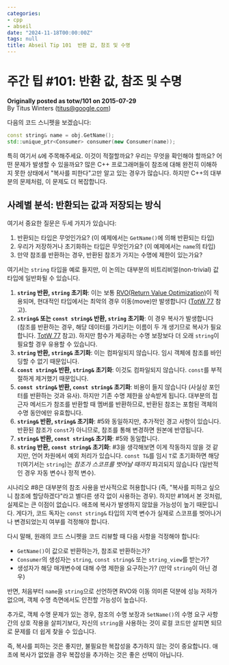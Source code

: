 ```yaml
---
categories:
- cpp
- abseil
date: "2024-11-18T00:00:00Z"
tags: null
title: Abseil Tip 101  반환 값, 참조 및 수명
---
```


# 주간 팁 #101: 반환 값, 참조 및 수명

**Originally posted as totw/101 on 2015-07-29**  
By Titus Winters (titus@google.com)

다음의 코드 스니펫을 보겠습니다:

```c++
const string& name = obj.GetName();
std::unique_ptr<Consumer> consumer(new Consumer(name));
```

특히 여기서 `&`에 주목해주세요. 이것이 적절할까요? 우리는 무엇을 확인해야 할까요? 어떤 문제가 발생할 수 있을까요? 많은 C++ 프로그래머들이 참조에 대해 완전히 이해하지 못한 상태에서 "복사를 피한다"고만 알고 있는 경우가 많습니다. 하지만 C++의 대부분의 문제처럼, 이 문제도 더 복잡합니다.

## 사례별 분석: 반환되는 값과 저장되는 방식

여기서 중요한 질문은 두세 가지가 있습니다:

1. 반환되는 타입은 무엇인가요? (이 예제에서는 `GetName()`에 의해 반환되는 타입)
2. 우리가 저장하거나 초기화하는 타입은 무엇인가요? (이 예제에서는 `name`의 타입)
3. 만약 참조를 반환하는 경우, 반환된 참조가 가지는 수명에 제한이 있는가요?

여기서는 `string` 타입을 예로 들지만, 이 논의는 대부분의 비트리비얼(non-trivial) 값 타입에 일반화될 수 있습니다.

1. **`string` 반환, `string` 초기화**: 이는 보통 [RVO(Return Value Optimization)](https://en.wikipedia.org/wiki/Return_value_optimization)이 적용되며, 현대적인 타입에서는 최악의 경우 이동(move)만 발생합니다 ([TotW 77](/tips/77) 참고).
2. **`string&` 또는 `const string&` 반환, `string` 초기화**: 이 경우 복사가 발생합니다 (참조를 반환하는 경우, 해당 데이터를 가리키는 이름이 두 개 생기므로 복사가 필요합니다. [TotW 77](/tips/77) 참고). 하지만 함수가 제공하는 수명 보장보다 더 오래 `string`이 필요할 경우 유용할 수 있습니다.
3. **`string` 반환, `string&` 초기화**: 이는 컴파일되지 않습니다. 임시 객체에 참조를 바인딩할 수 없기 때문입니다.
4. **`const string&` 반환, `string&` 초기화**: 이것도 컴파일되지 않습니다. `const`를 부적절하게 제거했기 때문입니다.
5. **`const string&` 반환, `const string&` 초기화**: 비용이 들지 않습니다 (사실상 포인터를 반환하는 것과 유사). 하지만 기존 수명 제한을 상속받게 됩니다. 대부분의 접근자 메서드가 참조를 반환할 때 멤버를 반환하므로, 반환된 참조는 포함된 객체의 수명 동안에만 유효합니다.
6. **`string&` 반환, `string&` 초기화**: #5와 동일하지만, 추가적인 경고 사항이 있습니다. 반환된 참조가 `const`가 아니므로, 참조를 통해 변경하면 원본에 반영됩니다.
7. **`string&` 반환, `const string&` 초기화**: #5와 동일합니다.
8. **`string` 반환, `const string&` 초기화**: #3을 생각해보면 이게 작동하지 않을 것 같지만, 언어 차원에서 예외 처리가 있습니다. `const T&`를 임시 `T`로 초기화하면 해당 `T`(여기서는 `string`)는 *참조가 스코프를 벗어날 때까지* 파괴되지 않습니다 (일반적인 경우 자동 변수나 정적 변수).

시나리오 #8은 대부분의 참조 사용을 반사적으로 허용합니다 (즉, "복사를 피하고 싶으니 참조에 할당하겠다"라고 별다른 생각 없이 사용하는 경우). 하지만 #1에서 본 것처럼, 실제로는 큰 이점이 없습니다. 애초에 복사가 발생하지 않았을 가능성이 높기 때문입니다. 게다가, 코드 독자는 `const string&` 타입의 지역 변수가 실제로 스코프를 벗어나거나 변경되었는지 여부를 걱정해야 합니다.

다시 말해, 원래의 코드 스니펫을 코드 리뷰할 때 다음 사항을 걱정해야 합니다:

* `GetName()`이 값으로 반환하는가, 참조로 반환하는가?
* `Consumer`의 생성자는 `string`, `const string&` 또는 `string_view`를 받는가?
* 생성자가 해당 매개변수에 대해 수명 제한을 요구하는가? (만약 `string`이 아닌 경우)

반면, 처음부터 `name`을 `string`으로 선언하면 RVO와 이동 의미론 덕분에 성능 저하가 없으며, 객체 수명 측면에서도 안전할 가능성이 높습니다.

추가로, 객체 수명 문제가 있는 경우, 참조의 수명 보장과 `SetName()`의 수명 요구 사항 간의 상호 작용을 살피기보다, 자신의 `string`을 사용하는 것이 로컬 코드만 살피면 되므로 문제를 더 쉽게 찾을 수 있습니다.

즉, 복사를 피하는 것은 좋지만, 불필요한 복잡성을 추가하지 않는 것이 중요합니다. 애초에 복사가 없었을 경우 복잡성을 추가하는 것은 좋은 선택이 아닙니다.